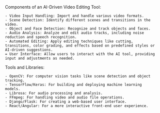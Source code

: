Components of an AI-Driven Video Editing Tool:

    - Video Input Handling: Import and handle various video formats.
    - Scene Detection: Identify different scenes and transitions in the video.
    - Object and Face Detection: Recognize and track objects and faces.
    - Audio Analysis: Analyze and edit audio tracks, including noise reduction and speech recognition.
    - Automated Editing: Apply editing techniques like cutting, transitions, color grading, and effects based on predefined styles or AI-driven suggestions.
    = User Interface: Allow users to interact with the AI tool, providing input and adjustments as needed.

Tools and Libraries:

    - OpenCV: For computer vision tasks like scene detection and object tracking.
    - TensorFlow/Keras: For building and deploying machine learning models.
    - Librosa: For audio processing and analysis.
    - FFmpeg: For handling video and audio file operations.
    - Django/Flask: For creating a web-based user interface.
    - React/Angular: For a more interactive front-end user experience.
